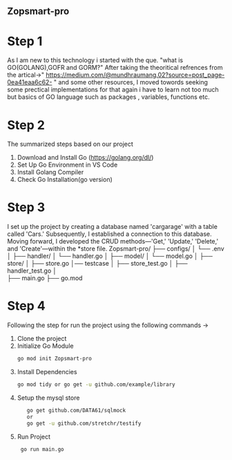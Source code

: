 ## Zopsmart-pro
# Step 1
As I am new to this technology i started with the que. "what is GO(GOLANG),GOFR and GORM?"
After taking the theoritical refrences from the artical->" https://medium.com/@mundhraumang.02?source=post_page-0ea41eaa6c62-  " and some other resources, I moved towords seeking some prectical implementations for that again i have to learn  not too much but basics of GO language such as packages , variables, functions etc.

# Step 2
The summarized steps based on our project 
1. Download and Install Go (https://golang.org/dl/)
2. Set Up Go Environment in VS Code
3. Install Golang Compiler
4. Check Go Installation(go version)


# Step 3
I set up the project by creating a database named 'cargarage' with a table called 'Cars.' Subsequently, I established a connection to this database. Moving forward, I developed the CRUD methods—'Get,' 'Update,' 'Delete,' and 'Create'—within the *store file.
Zopsmart-pro/
        ├── configs/
        │     └── .env
        │
        ├── handler/
        │     └── handler.go
        │
        ├── model/
        │     └── model.go
        │
        ├── store/
        │     ├── store.go
        │── testcase
        │    ├── store_test.go
        │    ├── handler_test.go
        │       
        ├── main.go
        ├── go.mod

# Step 4

Following the step for run the project using the following commands ->

1. Clone the project
2. Initialize Go Module
   ```bash   
   go mod init Zopsmart-pro
3. Install Dependencies
   ```bash   
   go mod tidy or go get -u github.com/example/library
4. Setup the mysql store
   ```bash
      go get github.com/DATA61/sqlmock
      or
      go get -u github.com/stretchr/testify
5. Run Project
   ```bash
    go run main.go

    
    


                                                                        

                                                                  
